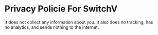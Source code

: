 # Privacy Policie For SwitchV

It does not collect any information about you. It also does no tracking, has no analytics, and sends nothing to the internet.
